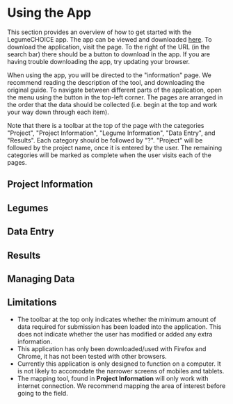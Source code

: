 # Using the App

This section provides an overview of how to get started with the LegumeCHOICE app. The app can be viewed and downloaded [here](https://l-gorman.github.io/legume-choice-client/). To download the application, visit the page. To the right of the URL (in the search bar) there should be a button to download in the app. If you are having trouble downloading the app, try updating your browser.

When using the app, you will be directed to the "information" page. We recommend reading the description of the tool, and downloading the original guide. To navigate between different parts of the application, open the menu using the button in the top-left corner. The pages are arranged in the order that the data should be collected (i.e. begin at the top and work your way down through each item).

Note that there is a toolbar at the top of the page with the categories "Project", "Project Information", "Legume Information", "Data Entry", and "Results". Each category should be followed by "?". "Project" will be followed by the project name, once it is entered by the user. The remaining categories will be marked as complete when the user visits each of the pages.

## Project Information

## Legumes

## Data Entry

## Results

## Managing Data

## Limitations

-   The toolbar at the top only indicates whether the minimum amount of data required for submission has been loaded into the application. This does not indicate whether the user has modified or added any extra information.
-   This application has only been downloaded/used with Firefox and Chrome, it has not been tested with other browsers.
-   Currently this application is only designed to function on a computer. It is not likely to accomodate the narrower screens of mobiles and tablets.
-   The mapping tool, found in **Project Information** will only work with internet connection. We recommend mapping the area of interest before going to the field.
